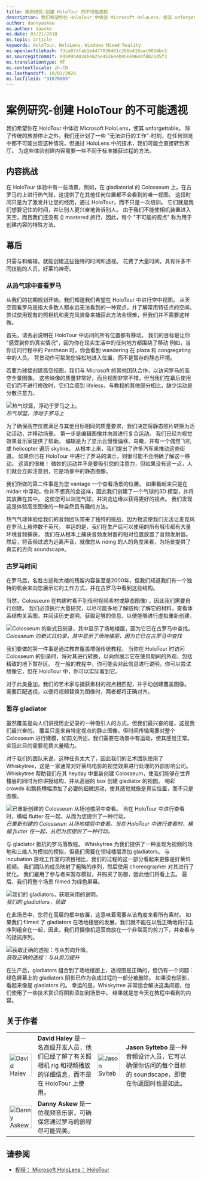 ```yaml
---
title: 案例研究-创建 HoloTour 的不可能透视
description: 我们希望你在 HoloTour 中体验 Microsoft HoloLens，使其 unforgettable。 除了传统的旅游停止之外，我们还计划了一些 "无法透视"。
author: dannyaskew
ms.author: daaske
ms.date: 03/21/2018
ms.topic: article
keywords: HoloTour、HoloLens、Windows Mixed Reality
ms.openlocfilehash: f3ca07dfab1e4477039481c268e418aac9034bc5
ms.sourcegitcommit: 09599b4034be825e4536eeb9566968afd021d5f3
ms.translationtype: MT
ms.contentlocale: zh-CN
ms.lasthandoff: 10/03/2020
ms.locfileid: "91678865"
---
```

# <a name="case-study---creating-impossible-perspectives-for-holotour"></a>案例研究-创建 HoloTour 的不可能透视

我们希望你在 HoloTour 中体验 Microsoft HoloLens，使其 unforgettable。 除了传统的旅游停止之外，我们还计划了一些 "无法进行的工作"-时刻，在任何浏览中都不可能出现这种情况，但通过 HoloLens 中的技术，我们可能会直接转到客厅。 为这些体验创建内容需要一些不同于标准捕获过程的方法。

## <a name="the-content-challenge"></a>内容挑战

在 HoloTour 体验中有一些场景，例如，在 gladiatorial 的 Colosseum 上，在古罗马的上进行热气球，这提供了在其他任何位置都不会看到的唯一视图。 这段时间只是为了激发并让您的经历，通过 HoloTour，而不只是一次培训。 它们就是我们想要记住的时间，并让别人更兴奋地告诉别人。 由于我们不能使相机装置进入天空，而且我们还没有 () mastered 旅行，因此，每个 "不可能的观点" 称为用于创建内容的特殊方法。

## <a name="behind-the-scenes"></a>幕后

只需与和编辑，就能创建这些独特的时间和透视。 花费了大量时间，具有许多不同技能的人员，好莱坞神奇。

### <a name="viewing-rome-from-a-hot-air-balloon"></a>从热气球中查看罗马

从我们的初期规划开始，我们知道我们希望在 HoloTour 中进行空中视图。 从天空观看罗马是指大多数人都永远无法看到的一种观点，并了解常用特征点的空间。 尝试使用现有的照相机和麦克风装备来捕获此方法会很难，但我们并不需要这样做。

首先，请务必说明在 HoloTour 中访问的所有位置都有移动。 我们的目标是让你 "感受到你的真实情况"，因为你在现实生活中的任何地方都围绕了移动 例如，当你访问行程中的 Pantheon 时，你会看到 wandering 在 plaza 和 congregating 中的人员。 背景动作可帮助您轻松地进入位置，而不是暂存的静态环境。

若要为球接创建高空视图，我们与 Microsoft 的其他团队合作，以访问罗马的高空全景图像。 这些映像的质量非常好，而且视图非常不错，但当我们在幕后使用它们而不进行修改时，它们会感到 lifeless，与教程的其他部分相比，缺少运动是分散注意力。 


![热气球篮，浮动于罗马之上。](images/hotairballoon1-300px.png)<br>
*热气球篮，浮动于罗马上*

为了确保高空位置满足与其他目标相同的质量要求，我们决定将静态照片转换为活动活动，并移动场景。 第一步是编辑图像并向其进行复合运动。 我们已经为视觉效果音乐家提供了帮助。 编辑是为了显示云慢慢偏移、鸟瞰，并有一个偶然飞机或 helicopter 遍历 skyline。 从根本上来，我们提出了许多汽车来推动这些街道。 如果你已在 HoloTour 中进行了罗马的演示，则很可能不会明确了解这一移动。 这真的很棒！ 微妙的运动并不是要吸引您的注意力，但如果没有这一点，人们就会立即注意到，它是场景中的静态图像。

我们所做的第二件事是为您 vantage 一个查看场景的位置。 如果看起来只是在 midair 中浮动，你并不想真的会这样，因此我们创建了一个气球的3D 模型，并将其放置在其中。 这使您可以浏览气球，并浏览边缘以获得更好的视点。 我们发现这是体验高空图像的一种自然且有趣的方法。

热气气球体验给我们的音频团队带来了独特的挑战，因为物流使我们无法让麦克风在罗马上悬停数千英尺。 幸运的是，我们在生产后可以使用的所有城市都有大量环境音频捕获。 我们在从根本上捕获音频发射器的相对位置放置了音频发射器。 然后，将音频过滤为远离声音，就像您从 riding 的人的角度来看，为场景提供了真实的方向 soundscape。

### <a name="time-traveling-to-ancient-rome"></a>古罗马时间

在罗马后，名胜古迹和大楼的残留内容甚至是2000年，但我们知道我们有一个独特的机会来向您展示它的工作方式，并在古罗马中看到这些结构。

当然，Colosseum 在构建时看不到任何视频素材或静态图像) ，因此我们需要自行创建。 我们必须执行大量研究，以尽可能多地了解结构;了解它的材料，查看体系结构关系图，并阅读历史说明，获取足够的信息，以便能够进行虚拟重新创建。 

![Colosseum 的新式日刻录，其中显示了场地楼层，因为它已在古罗马中查找。](images/rome-colosseum-overlay-500px.png)<br>
*Colosseum 的新式日刻录，其中显示了场地楼层，因为它已在古罗马中查找*

我们要做的第一件事是通过教育覆盖增强传统教程。 当你在 HoloTour 时访问 Colosseum 的刻录时，将对其进行转换，以向你展示它在使用期间的外观，包括精致的地下暂存区。 在一般的教程中，你可能会对此信息进行说明，你可以尝试想像它，但在 HoloTour 中，你可以实际看到它。

对于此类叠加，我们的艺术家与捕获素材的视点相匹配，并手动创建覆盖图像。 需要匹配透视，以便将视频替换为图像时，两者都将正确对齐。

### <a name="staging-the-gladiator-fight"></a>暂存 gladiator

虽然覆盖是向人们讲授历史记录的一种吸引人的方式，但我们最兴奋的是，这是我们最兴奋的。 覆盖只是来自特定视点的静止图像，但时间传输需要对整个 Colosseum 进行建模，如前文所述，我们需要在场景中有运动，使其感觉正常。 实现此目的需要花费大量精力。

对于我们的团队来说，这种任务太大了，因此我们的艺术团队使用了 Whiskytree，这是一家通常对好莱坞电影的视觉效果进行处理的外部影响公司。 Whiskytree 帮助我们在其 heyday 中重新创建 Colosseum，使我们能够在世界楼层的同时为你讲授结构，并从高层的 box 创建 gladiator 的视图。 喝彩 crowds 和飘扬横幅添加了必要的细微运动，使其感觉就像是真实位置，而不只是图像。

![已重新创建的 Colosseum 从场地楼层中查看。 当在 HoloTour 中进行查看时，横幅 flutter 在一起，从而为您提供了一种行动。](images/recreated-colosseum-holotour-500px.png)<br>
*已重新创建的 Colosseum 从场地楼层中查看。当在 HoloTour 中进行查看时，横幅 flutter 在一起，从而为您提供了一种行动。*

与 gladiator 抵抗的罗马落教程。 Whiskytree 为我们提供了一种呈现为视频的场地和三维人为模拟的模拟，但我们需要在领域楼层添加 gladiators。 与 incubation 游戏工作室的项目相比，我们的过程的这一部分看起来更像是好莱坞视频。 我们团队的成员映射了粗略的序列，然后使用 choreographer 对其进行了优化。 我们雇用了参与者来暂存模拟，并购买了防御，因此他们将看上去。 最后，我们将整个场景 filmed 为绿色屏幕。

![我们的 gladiators，获取采用的说明。](images/green-screen-gladiators-holotour-500px.jpg)<br>
*我们的 gladiatiors，获取*

在此场景中，您将在高层的框中放置，这意味着需要从该角度来看所有素材。 如果我们 filmed 了 gladiators 在场地楼层的发展，我们就不能在以后正确地将打击序列组合在一起，因此，我们将摄像机运营商放在一个非常高的剪刀下，并查看与的抵抗序列。

![获取正确的透视：与从剪向升降。](images/scissor-lift-holotour-500px.jpg)<br>
*获取正确的透视：与从剪刀提升*

在生产后，gladiators 组合到了场地楼层上，透视图是正确的，但仍有一个问题：绿色屏幕上的 gladiators 阴影已作为合成过程的一部分被删除。 如果没有阴影，看起来像是 gladiators 的。 幸运的是，Whiskytree 非常适合解决这类问题，他们使用了一些技术赏识将阴影添加到场景中。 结果就是您今天在教程中看到的内容。

## <a name="about-the-authors"></a>关于作者

<table style="border:0">
<tr>
<td style="border:0" width="60px"> <img alt="David Haley" width="60" height="60" src="images/haley.png" /></td>
<td style="border:0" width="408"> <b>David Haley</b> 是一名高级开发人员，他们已经了解了有关照相机 rig 和视频播放的详细信息，而不是在 HoloTour 上使用。</td>

<td style="border:0" width="60px"> <img alt="Jason Syltebo" width="60" height="60" src="images/syltebo.png" /></td>
<td style="border:0" width="408"> <b>Jason Syltebo</b> 是一种音频设计人员，它可以确保你访问的每个目标的 soundscape，即使在你返回时也是如此。</td>
</tr>
<tr>
<td style="border:0" width="60px"> <img alt="Danny Askew" width="60" height="60" src="images/askew.png" /></td>
<td style="border:0" width="408"> <b>Danny Askew</b> 是一位视频音乐家，可确保您通过罗马的旅程尽可能完美。</td>

<td style="border:0" width="60px"></td>
<td style="border:0" width="408"></td>
</tr>
</table>


## <a name="see-also"></a>请参阅
* [视频： Microsoft HoloLens： HoloTour](https://www.youtube.com/watch?v=pLd9WPlaMpY)
